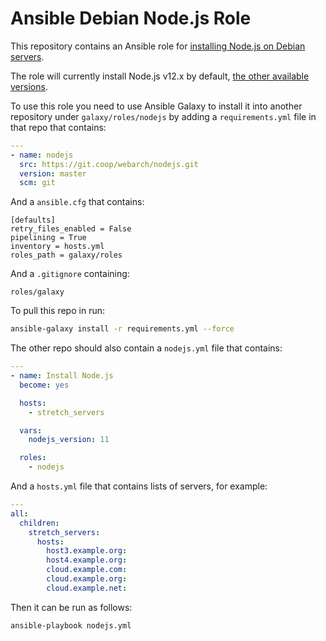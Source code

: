 # Ansible Debian Node.js Role 

This repository contains an Ansible role for [installing Node.js on Debian servers](https://nodejs.org/en/download/package-manager/).

The role will currently install Node.js v12.x by default, [the other available versions](https://github.com/nodesource/distributions/blob/master/README.md#installation-instructions).

To use this role you need to use Ansible Galaxy to install it into another repository under `galaxy/roles/nodejs` by adding a `requirements.yml` file in that repo that contains:

```yml
---
- name: nodejs
  src: https://git.coop/webarch/nodejs.git
  version: master
  scm: git
```

And a `ansible.cfg` that contains:

```
[defaults]
retry_files_enabled = False
pipelining = True
inventory = hosts.yml
roles_path = galaxy/roles

```

And a `.gitignore` containing:

```
roles/galaxy
```

To pull this repo in run:

```bash
ansible-galaxy install -r requirements.yml --force
```

The other repo should also contain a `nodejs.yml` file that contains:

```yml
---
- name: Install Node.js
  become: yes

  hosts:
    - stretch_servers

  vars:
    nodejs_version: 11

  roles:
    - nodejs
```

And a `hosts.yml` file that contains lists of servers, for example:

```yml
---
all:
  children:
    stretch_servers:
      hosts:
        host3.example.org:
        host4.example.org:
        cloud.example.com:
        cloud.example.org:
        cloud.example.net:
```

Then it can be run as follows:

```bash
ansible-playbook nodejs.yml 
```

